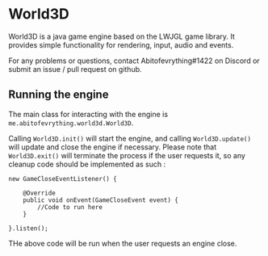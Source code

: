 # World3D

World3D is a java game engine based on the LWJGL game library.
It provides simple functionality for rendering, input, audio and events.

For any problems or questions, contact Abitofevrything#1422 on Discord or submit an issue / pull request on github.

## Running the engine
The main class for interacting with the engine is <code>me.abitofevrything.world3d.World3D</code>.

Calling <code>World3D.init()</code> will start the engine, and calling <code>World3D.update()</code> will update and close the engine if necessary.
Please note that <code>World3D.exit()</code> will terminate the process if the user requests it, so any cleanup code should be implemented as such :
```
new GameCloseEventListener() {

	@Override
	public void onEvent(GameCloseEvent event) {
		//Code to run here
	}

}.listen();
```

THe above code will be run when the user requests an engine close.
